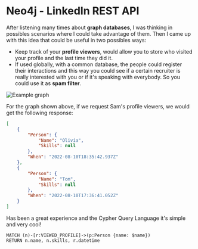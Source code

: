 # Neo4j - LinkedIn REST API
After listening many times about **graph databases**, I was thinking in possibles scenarios where I could take advantage
of them. Then I came up with this idea that could be useful in two possibles ways:
- Keep track of your **profile viewers**, would allow you to store who visited your profile and the last time they did it. 
- If used globally, with a common database, the people could register their interactions and this way you could see if 
 a certain recruiter is really interested with you or if it's speaking with everybody. So you could use it as
**spam filter**.

![Example graph](/images/example-graph.svg)

For the graph shown above, if we request Sam's profile viewers, we would get the following response: 

```json
[
    {
        "Person": {
            "Name": "Olivia",
            "Skills": null
        },
        "When": "2022-08-10T18:35:42.937Z"
    },
    {
        "Person": {
            "Name": "Tom",
            "Skills": null
        },
        "When": "2022-08-10T17:36:41.052Z"
    }
]
```

Has been a great experience and the Cypher Query Language it's simple and very cool!
```cypher
MATCH (n)-[r:VIEWED_PROFILE]->(p:Person {name: $name})
RETURN n.name, n.skills, r.datetime
```

